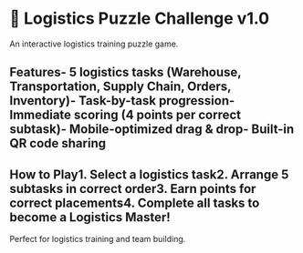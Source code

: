 # 🚛 Logistics Puzzle Challenge v1.0

An interactive logistics training puzzle game.

## Features- 5 logistics tasks (Warehouse, Transportation, Supply Chain, Orders, Inventory)- Task-by-task progression- Immediate scoring (4 points per correct subtask)- Mobile-optimized drag & drop- Built-in QR code sharing

## How to Play1. Select a logistics task2. Arrange 5 subtasks in correct order3. Earn points for correct placements4. Complete all tasks to become a Logistics Master!


Perfect for logistics training and team building.
